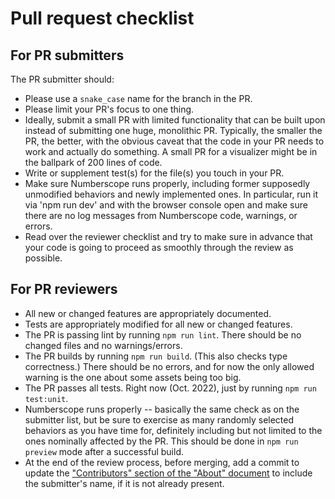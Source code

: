 # Pull request checklist

## For PR submitters

The PR submitter should:

-   Please use a `snake_case` name for the branch in the PR.
-   Please limit your PR's focus to one thing.
-   Ideally, submit a small PR with limited functionality that can be built
    upon instead of submitting one huge, monolithic PR. Typically, the smaller
    the PR, the better, with the obvious caveat that the code in your PR needs
    to work and actually do something. A small PR for a visualizer might be in
    the ballpark of 200 lines of code.
-   Write or supplement test(s) for the file(s) you touch in your PR.
-   Make sure Numberscope runs properly, including former supposedly
    unmodified behaviors and newly implemented ones. In particular, run it via
    'npm run dev' and with the browser console open and make sure there are no
    log messages from Numberscope code, warnings, or errors.
-   Read over the reviewer checklist and try to make sure in advance that your
    code is going to proceed as smoothly through the review as possible.

## For PR reviewers

-   All new or changed features are appropriately documented.
-   Tests are appropriately modified for all new or changed features.
-   The PR is passing lint by running `npm run lint`. There should be no
    changed files and no warnings/errors.
-   The PR builds by running `npm run build`. (This also checks type
    correctness.) There should be no errors, and for now the only allowed
    warning is the one about some assets being too big.
-   The PR passes all tests. Right now (Oct. 2022), just by running
    `npm run test:unit`.
-   Numberscope runs properly -- basically the same check as on the submitter
    list, but be sure to exercise as many randomly selected behaviors as you
    have time for, definitely including but not limited to the ones nominally
    affected by the PR. This should be done in `npm run preview` mode after a
    successful build.
-   At the end of the review process, before merging, add a commit to update
    the
    ["Contributors" section of the "About" document](about.md#contributors) to
    include the submitter's name, if it is not already present.
